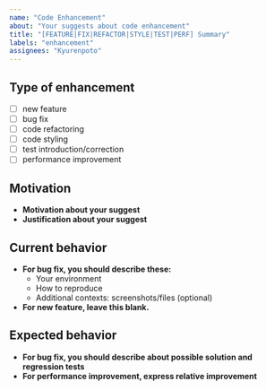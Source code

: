 ```yaml
---
name: "Code Enhancement"
about: "Your suggests about code enhancement"
title: "[FEATURE|FIX|REFACTOR|STYLE|TEST|PERF] Summary"
labels: "enhancement"
assignees: "Kyurenpoto"
---
```


<!--
 SPDX-FileCopyrightText: © 2024 Kyurenpoto <heal9179@gmail.com>
 SPDX-License-Identifier: MIT
-->

## Type of enhancement

- [ ] new feature
- [ ] bug fix
- [ ] code refactoring
- [ ] code styling
- [ ] test introduction/correction
- [ ] performance improvement

## Motivation

- **Motivation about your suggest**
- **Justification about your suggest**

## Current behavior

- **For bug fix, you should describe these:**
  - Your environment
  - How to reproduce
  - Additional contexts: screenshots/files (optional)
- **For new feature, leave this blank.**

## Expected behavior

- **For bug fix, you should describe about possible solution and regression tests**
- **For performance improvement, express relative improvement**
